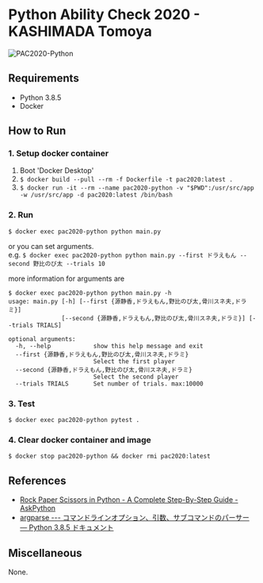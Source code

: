 # Python Ability Check 2020 - KASHIMADA Tomoya

![PAC2020-Python](https://github.com/tomoya-sforzando/PythonAbilityCheck2020/workflows/PAC2020-Python/badge.svg)

## Requirements

- Python 3.8.5
- Docker

## How to Run

### 1. Setup docker container

1. Boot 'Docker Desktop'
1. `$ docker build --pull --rm -f Dockerfile -t pac2020:latest .`
1. `$ docker run -it --rm --name pac2020-python -v "$PWD":/usr/src/app -w /usr/src/app -d pac2020:latest /bin/bash`

### 2. Run

`$ docker exec pac2020-python python main.py`

or you can set arguments.  
e.g. `$ docker exec pac2020-python python main.py --first ドラえもん --second 野比のび太 --trials 10`

more information for arguments are

```shell
$ docker exec pac2020-python python main.py -h
usage: main.py [-h] [--first {源静香,ドラえもん,野比のび太,骨川スネ夫,ドラミ}]
               [--second {源静香,ドラえもん,野比のび太,骨川スネ夫,ドラミ}] [--trials TRIALS]

optional arguments:
  -h, --help            show this help message and exit
  --first {源静香,ドラえもん,野比のび太,骨川スネ夫,ドラミ}
                        Select the first player
  --second {源静香,ドラえもん,野比のび太,骨川スネ夫,ドラミ}
                        Select the second player
  --trials TRIALS       Set number of trials. max:10000
```

### 3. Test

`$ docker exec pac2020-python pytest .`

### 4. Clear docker container and image

`$ docker stop pac2020-python && docker rmi pac2020:latest`

## References

- [Rock Paper Scissors in Python - A Complete Step-By-Step Guide - AskPython](https://www.askpython.com/python/examples/rock-paper-scissors-in-python)
- [argparse --- コマンドラインオプション、引数、サブコマンドのパーサー — Python 3.8.5 ドキュメント](https://docs.python.org/ja/3/library/argparse.html)

## Miscellaneous

None.
